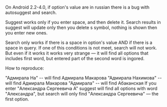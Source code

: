 On Android 2.2-4.0, if option's value are in russian there is a bug with autosuggest and search.

Suggest works only if you enter space, and then delete it. Search results in suggest will update only then you delete s symbol, nothing is shown then you enter new ones.

Search only works if there is a space in option's value AND if there is a space in query. If one of this conditions is not meet, search will not work. But even if it works it works very strange — it will find all options that includes first word, but entered part of the second word is ingored.

How to reproduce:

"Адмирала На" -- will find Адмирала Макарова
"Адмирала Нахимова" -- will find Адмирала Макарова
"Адмирала" -- will find Абаканская
If you enter "Александра Сергеевича А" suggest will find all options with word "Александра", but search will only find "Александра Сергеевича" — the first option.